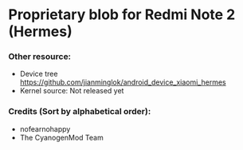 # Proprietary blob for Redmi Note 2 (Hermes)

### Other resource:
  - Device tree https://github.com/jianminglok/android_device_xiaomi_hermes
  - Kernel source: Not released yet

### Credits (Sort by alphabetical order):
  - nofearnohappy
  - The CyanogenMod Team
